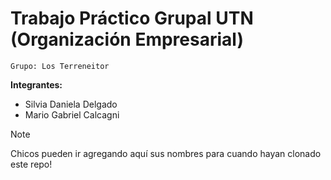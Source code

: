 # Trabajo Práctico Grupal UTN (Organización Empresarial)

`Grupo: Los Terreneitor`

**Integrantes:**

- Silvia Daniela Delgado
- Mario Gabriel Calcagni

>[!NOTE]
> Chicos pueden ir agregando aquí sus nombres para cuando hayan clonado este repo!
